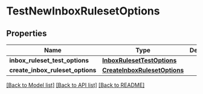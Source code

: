 # TestNewInboxRulesetOptions

## Properties
Name | Type | Description | Notes
------------ | ------------- | ------------- | -------------
**inbox_ruleset_test_options** | [**InboxRulesetTestOptions**](InboxRulesetTestOptions) |  | 
**create_inbox_ruleset_options** | [**CreateInboxRulesetOptions**](CreateInboxRulesetOptions) |  | 

[[Back to Model list]](../README#documentation-for-models) [[Back to API list]](../README#documentation-for-api-endpoints) [[Back to README]](../README)



